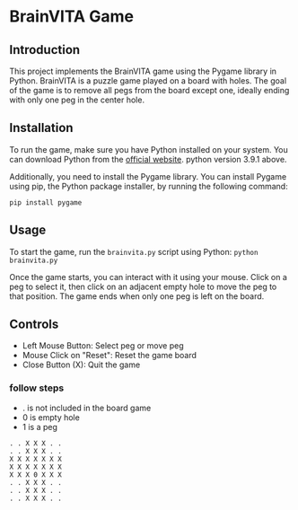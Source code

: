 # BrainVITA Game

## Introduction
This project implements the BrainVITA game using the Pygame library in Python. BrainVITA is a puzzle game played on a board with holes. The goal of the game is to remove all pegs from the board except one, ideally ending with only one peg in the center hole.

## Installation
To run the game, make sure you have Python installed on your system. You can download Python from the [official website](https://www.python.org/downloads/).
python version 3.9.1 above.

Additionally, you need to install the Pygame library. You can install Pygame using pip, the Python package installer, by running the following command:

`pip install pygame`

## Usage
To start the game, run the `brainvita.py` script using Python:
`python brainvita.py`

Once the game starts, you can interact with it using your mouse. Click on a peg to select it, then click on an adjacent empty hole to move the peg to that position. The game ends when only one peg is left on the board.

## Controls
- Left Mouse Button: Select peg or move peg
- Mouse Click on "Reset": Reset the game board
- Close Button (X): Quit the game

### follow steps
-  . is not included in the board game
-  0 is empty hole
-  1 is a peg

```
. . X X X . . 
. . X X X . . 
X X X X X X X 
X X X X X X X 
X X X 0 X X X 
. . X X X . . 
. . X X X . . 
. . X X X . . 
```

